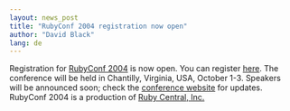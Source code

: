 ```yaml
---
layout: news_post
title: "RubyConf 2004 registration now open"
author: "David Black"
lang: de
---
```


Registration for [RubyConf 2004][1] is now open. You can register
[here][2]. The conference will be held in Chantilly, Virginia, USA,
October 1-3. Speakers will be announced soon; check the [conference
website][1] for updates. RubyConf 2004 is a production of [Ruby Central,
Inc.][3]



[1]: http://www.rubycentral.org/conference
[2]: http://www.rubycentral.org/conference/register.html
[3]: http://rubycentral.org
